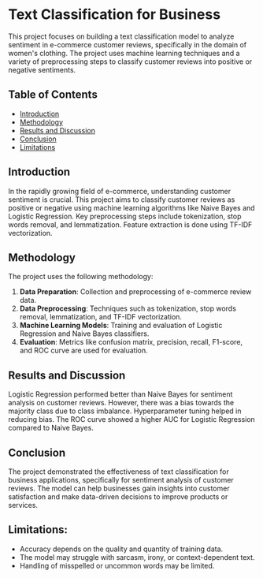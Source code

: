 # Text Classification for Business

This project focuses on building a text classification model to analyze sentiment in e-commerce customer reviews, specifically in the domain of women's clothing. The project uses machine learning techniques and a variety of preprocessing steps to classify customer reviews into positive or negative sentiments.

## Table of Contents
- [Introduction](#introduction)
- [Methodology](#methodology)
- [Results and Discussion](#results-and-discussion)
- [Conclusion](#conclusion)
- [Limitations](#limitations)

## Introduction
In the rapidly growing field of e-commerce, understanding customer sentiment is crucial. This project aims to classify customer reviews as positive or negative using machine learning algorithms like Naive Bayes and Logistic Regression. Key preprocessing steps include tokenization, stop words removal, and lemmatization. Feature extraction is done using TF-IDF vectorization.

## Methodology
The project uses the following methodology:

1. **Data Preparation**: Collection and preprocessing of e-commerce review data.
2. **Data Preprocessing**: Techniques such as tokenization, stop words removal, lemmatization, and TF-IDF vectorization.
3. **Machine Learning Models**: Training and evaluation of Logistic Regression and Naive Bayes classifiers.
4. **Evaluation**: Metrics like confusion matrix, precision, recall, F1-score, and ROC curve are used for evaluation.

## Results and Discussion
Logistic Regression performed better than Naive Bayes for sentiment analysis on customer reviews. However, there was a bias towards the majority class due to class imbalance. Hyperparameter tuning helped in reducing bias. The ROC curve showed a higher AUC for Logistic Regression compared to Naive Bayes.

## Conclusion
The project demonstrated the effectiveness of text classification for business applications, specifically for sentiment analysis of customer reviews. The model can help businesses gain insights into customer satisfaction and make data-driven decisions to improve products or services.

## Limitations:
- Accuracy depends on the quality and quantity of training data.
- The model may struggle with sarcasm, irony, or context-dependent text.
- Handling of misspelled or uncommon words may be limited.
